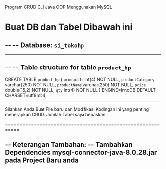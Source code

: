 
Program CRUD CLI Java OOP Menggunakan MySQL


Buat DB dan Tabel Dibawah ini
===========================================================

--
-- Database: `si_tokohp`
--

-- --------------------------------------------------------

--
-- Table structure for table `product_hp`
--

CREATE TABLE `product_hp` (
  `productId` int(4) NOT NULL,
  `productCategory` varchar(250) NOT NULL,
  `productName` varchar(250) NOT NULL,
  `price` double(15,2) NOT NULL,
  `qty` int(4) NOT NULL
) ENGINE=InnoDB DEFAULT CHARSET=utf8mb4;

-- --------------------------------------------------------
Silahkan Anda Buat File baru dan Modifikasi Kodingan ini yang penting menerapkan CRUD. Jumlah Tabel saya bebaskan

===========================================================


-- Keterangan Tambahan:
-- Tambahkan Dependencies mysql-connector-java-8.0.28.jar pada Project Baru anda
--